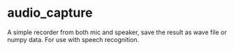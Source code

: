 # audio_capture
A simple recorder from both mic and speaker, save the result as wave file or numpy data. For use with speech recognition.
